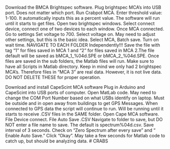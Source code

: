 Download the BMCA Brightspec software.
Plug brightspec MCA’s into USB port. Does not matter which port. 
Run Crabpot MCA. Enter threshold value: 1-100. It automatically inputs this as a percent value. 
The software will run until it starts to get files. 
Open two brightspec windows. Select connect device, connect one of two devices to each window.
Once MCA connected. Go to settings Set voltage to 700. Select voltage on. May need to adjust other settings, but this is the basic idea. 
Select MCA,  Batch save.
Turn on wait time.
NAVIGATE TO EACH FOLDER Independently!!! Save the file with tag “1” for files saved in MCA 1 and “2” for files saved in MCA 2.The file default will be saved as bMCA_1_%04d.SPE or bMCA_2_%04d.SPE.
Once files are saved in the sub folders, the Matlab files will run. Make sure to have all Scripts in Matlab directory. 
Keep in mind we only had 2 brightspec MCA’s. Therefore files in “MCA 3” are real data. However, it is not live data. DO NOT DELETE THESE for proper operation. 

Download and install CapeScint MCA software
Plug in Arduino and CapeScint into USB ports of computer. Open MatLab code. May need to change the COM Port Number based on what USBs identify on laptop.
Must be outside and in open away from buildings to get GPS Messages.
When connected to GPS data the script will continue to run. 
Will be running until it starts to receive .CSV files in the SAME folder.
Open Cape MCA software. File  Device  connect.
File  Auto Save .CSV Navigate to folder to save, but DO NOT enter a file name to save. The default is spectrum%04d.csv.
 Save interval of 3 seconds.
Check on “Zero Spectrum after every save” and “ Enable Auto Save.” 
Click “Okay”.
May take a few seconds for Matlab code to catch up, but should be analyzing data. # CRABS
